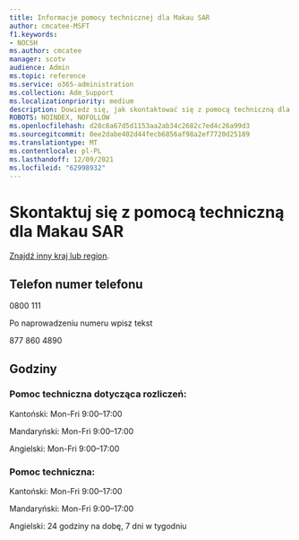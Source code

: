 ```yaml
---
title: Informacje pomocy technicznej dla Makau SAR
author: cmcatee-MSFT
f1.keywords:
- NOCSH
ms.author: cmcatee
manager: scotv
audience: Admin
ms.topic: reference
ms.service: o365-administration
ms.collection: Adm_Support
ms.localizationpriority: medium
description: Dowiedz się, jak skontaktować się z pomocą techniczną dla swojego kraju lub regionu.
ROBOTS: NOINDEX, NOFOLLOW
ms.openlocfilehash: d28c8a67d5d1153aa2ab34c2682c7ed4c26a99d3
ms.sourcegitcommit: 0ee2dabe402d44fecb6856af98a2ef7720d25189
ms.translationtype: MT
ms.contentlocale: pl-PL
ms.lasthandoff: 12/09/2021
ms.locfileid: "62998932"
---
```

# <a name="contact-support-for-macau-sar"></a>Skontaktuj się z pomocą techniczną dla Makau SAR

[Znajdź inny kraj lub region](../get-help-support.md).

## <a name="phone-number"></a>Telefon numer telefonu
0800 111

Po naprowadzeniu numeru wpisz tekst

877 860 4890

## <a name="hours"></a>Godziny
### <a name="billing-support"></a>Pomoc techniczna dotycząca rozliczeń:

Kantoński: Mon-Fri 9:00–17:00

Mandaryński: Mon-Fri 9:00–17:00

Angielski: Mon-Fri 9:00–17:00

### <a name="technical-support"></a>Pomoc techniczna:

Kantoński: Mon-Fri 9:00–17:00

Mandaryński: Mon-Fri 9:00–17:00

Angielski: 24 godziny na dobę, 7 dni w tygodniu
